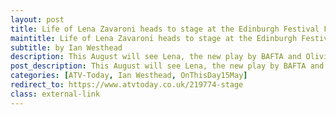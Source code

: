 ```yaml
---
layout: post
title: Life of Lena Zavaroni heads to stage at the Edinburgh Festival Fringe &#124; 15 May 2023
maintitle: Life of Lena Zavaroni heads to stage at the Edinburgh Festival Fringe
subtitle: by Ian Westhead
description: This August will see Lena, the new play by BAFTA and Olivier Award winner Tim Whitnall, come to the Assembly George Square playing throughout the Edinburgh Festival Fringe.
post_description: This August will see Lena, the new play by BAFTA and Olivier Award winner Tim Whitnall, come to the Assembly George Square playing throughout the Edinburgh Festival Fringe.
categories: [ATV-Today, Ian Westhead, OnThisDay15May]
redirect_to: https://www.atvtoday.co.uk/219774-stage
class: external-link
---
```


